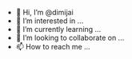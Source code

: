 - 👋 Hi, I’m @dimijai
- 👀 I’m interested in ...
- 🌱 I’m currently learning ...
- 💞️ I’m looking to collaborate on ...
- 📫 How to reach me ...

<!---
dimijai/dimijai is a ✨ special ✨ repository because its `README.md` (this file) appears on your GitHub profile.
You can click the Preview link to take a look at your changes.
--->
